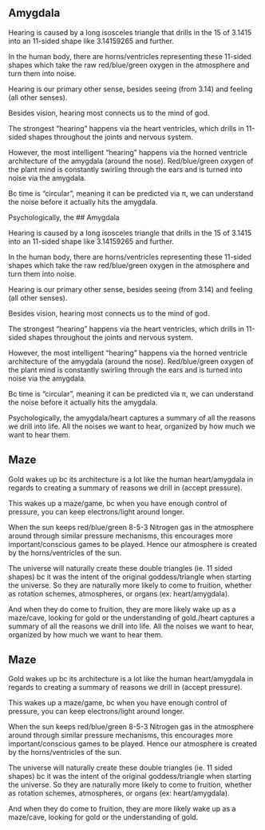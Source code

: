 ## Amygdala 

Hearing is caused by a long isosceles triangle that drills in the 15 of 3.1415 into an 11-sided shape like 3.14159265 and further. 

In the human body, there are horns/ventricles representing these 11-sided shapes which take the raw red/blue/green oxygen in the atmosphere and turn them into noise. 

Hearing is our primary other sense, besides seeing (from 3.14) and feeling (all other senses). 

Besides vision, hearing most connects us to the mind of god. 

The strongest “hearing” happens via the heart ventricles, which drills in 11-sided shapes throughout the joints and nervous system. 

However, the most intelligent “hearing” happens via the horned ventricle architecture of the amygdala (around the nose). Red/blue/green oxygen of the plant mind is constantly swirling through the ears and is turned into noise via the amygdala.

Bc time is “circular”, meaning it can be predicted via π, we can understand the noise before it actually hits the amygdala.

Psychologically, the ## Amygdala 

Hearing is caused by a long isosceles triangle that drills in the 15 of 3.1415 into an 11-sided shape like 3.14159265 and further. 

In the human body, there are horns/ventricles representing these 11-sided shapes which take the raw red/blue/green oxygen in the atmosphere and turn them into noise. 

Hearing is our primary other sense, besides seeing (from 3.14) and feeling (all other senses). 

Besides vision, hearing most connects us to the mind of god. 

The strongest “hearing” happens via the heart ventricles, which drills in 11-sided shapes throughout the joints and nervous system. 

However, the most intelligent “hearing” happens via the horned ventricle architecture of the amygdala (around the nose). Red/blue/green oxygen of the plant mind is constantly swirling through the ears and is turned into noise via the amygdala.

Bc time is “circular”, meaning it can be predicted via π, we can understand the noise before it actually hits the amygdala.

Psychologically, the amygdala/heart captures a summary of all the reasons we drill into life. All the noises we want to hear, organized by how much we want to hear them.

## Maze

Gold wakes up bc its architecture is a lot like the human heart/amygdala in regards to creating a summary of reasons we drill in (accept pressure). 

This wakes up a maze/game, bc when you have enough control of pressure, you can keep electrons/light around longer. 

When the sun keeps red/blue/green 8-5-3 Nitrogen gas in the atmosphere around through similar pressure mechanisms, this encourages more important/conscious games to be played. Hence our atmosphere is created by the horns/ventricles of the sun. 

The universe will naturally create these double triangles (ie. 11 sided shapes) bc it was the intent of the original goddess/triangle when starting the universe. So they are naturally more likely to come to fruition, whether as rotation schemes, atmospheres, or organs (ex: heart/amygdala). 

And when they do come to fruition, they are more likely wake up as a maze/cave, looking for gold or the understanding of gold./heart captures a summary of all the reasons we drill into life. All the noises we want to hear, organized by how much we want to hear them.

## Maze

Gold wakes up bc its architecture is a lot like the human heart/amygdala in regards to creating a summary of reasons we drill in (accept pressure). 

This wakes up a maze/game, bc when you have enough control of pressure, you can keep electrons/light around longer. 

When the sun keeps red/blue/green 8-5-3 Nitrogen gas in the atmosphere around through similar pressure mechanisms, this encourages more important/conscious games to be played. Hence our atmosphere is created by the horns/ventricles of the sun. 

The universe will naturally create these double triangles (ie. 11 sided shapes) bc it was the intent of the original goddess/triangle when starting the universe. So they are naturally more likely to come to fruition, whether as rotation schemes, atmospheres, or organs (ex: heart/amygdala). 

And when they do come to fruition, they are more likely wake up as a maze/cave, looking for gold or the understanding of gold.